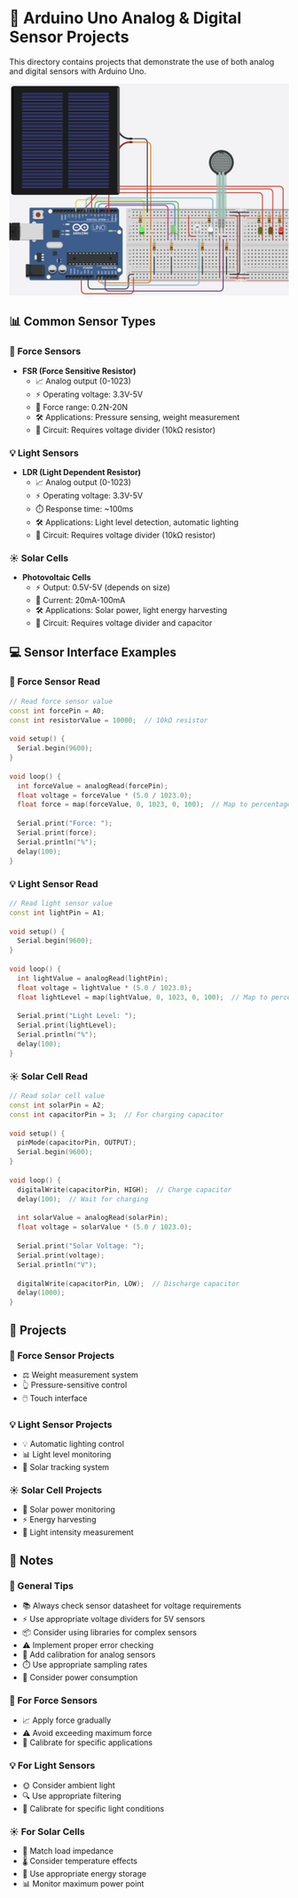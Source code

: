 # 🔌 Arduino Uno Analog & Digital Sensor Projects

This directory contains projects that demonstrate the use of both analog and digital sensors with Arduino Uno.

![Analog & Digital Sensor Circuit Diagram](image.png)

## 📊 Common Sensor Types

### 🔘 Force Sensors
- **FSR (Force Sensitive Resistor)**
  - 📈 Analog output (0-1023)
  - ⚡ Operating voltage: 3.3V-5V
  - 💪 Force range: 0.2N-20N
  - 🛠️ Applications: Pressure sensing, weight measurement
  - 🔧 Circuit: Requires voltage divider (10kΩ resistor)

### 💡 Light Sensors
- **LDR (Light Dependent Resistor)**
  - 📈 Analog output (0-1023)
  - ⚡ Operating voltage: 3.3V-5V
  - ⏱️ Response time: ~100ms
  - 🛠️ Applications: Light level detection, automatic lighting
  - 🔧 Circuit: Requires voltage divider (10kΩ resistor)

### ☀️ Solar Cells
- **Photovoltaic Cells**
  - ⚡ Output: 0.5V-5V (depends on size)
  - 🔋 Current: 20mA-100mA
  - 🛠️ Applications: Solar power, light energy harvesting
  - 🔧 Circuit: Requires voltage divider and capacitor

## 💻 Sensor Interface Examples

### 🔘 Force Sensor Read
```cpp
// Read force sensor value
const int forcePin = A0;
const int resistorValue = 10000;  // 10kΩ resistor

void setup() {
  Serial.begin(9600);
}

void loop() {
  int forceValue = analogRead(forcePin);
  float voltage = forceValue * (5.0 / 1023.0);
  float force = map(forceValue, 0, 1023, 0, 100);  // Map to percentage
  
  Serial.print("Force: ");
  Serial.print(force);
  Serial.println("%");
  delay(100);
}
```

### 💡 Light Sensor Read
```cpp
// Read light sensor value
const int lightPin = A1;

void setup() {
  Serial.begin(9600);
}

void loop() {
  int lightValue = analogRead(lightPin);
  float voltage = lightValue * (5.0 / 1023.0);
  float lightLevel = map(lightValue, 0, 1023, 0, 100);  // Map to percentage
  
  Serial.print("Light Level: ");
  Serial.print(lightLevel);
  Serial.println("%");
  delay(100);
}
```

### ☀️ Solar Cell Read
```cpp
// Read solar cell value
const int solarPin = A2;
const int capacitorPin = 3;  // For charging capacitor

void setup() {
  pinMode(capacitorPin, OUTPUT);
  Serial.begin(9600);
}

void loop() {
  digitalWrite(capacitorPin, HIGH);  // Charge capacitor
  delay(100);  // Wait for charging
  
  int solarValue = analogRead(solarPin);
  float voltage = solarValue * (5.0 / 1023.0);
  
  Serial.print("Solar Voltage: ");
  Serial.print(voltage);
  Serial.println("V");
  
  digitalWrite(capacitorPin, LOW);  // Discharge capacitor
  delay(1000);
}
```

## 🚀 Projects

### 🔘 Force Sensor Projects
  - ⚖️ Weight measurement system
  - 👆 Pressure-sensitive control
  - 🖱️ Touch interface

### 💡 Light Sensor Projects
  - 💡 Automatic lighting control
  - 📊 Light level monitoring
  - 🔄 Solar tracking system

### ☀️ Solar Cell Projects
  - 🔋 Solar power monitoring
  - ⚡ Energy harvesting
  - 📏 Light intensity measurement

## 📝 Notes

### 🔧 General Tips
- 📚 Always check sensor datasheet for voltage requirements
- ⚡ Use appropriate voltage dividers for 5V sensors
- 📦 Consider using libraries for complex sensors
- ⚠️ Implement proper error checking
- 🔄 Add calibration for analog sensors
- ⏱️ Use appropriate sampling rates
- 🔋 Consider power consumption

### 🔘 For Force Sensors
- 📈 Apply force gradually
- ⚠️ Avoid exceeding maximum force
- 🔧 Calibrate for specific applications

### 💡 For Light Sensors
- 🌞 Consider ambient light
- 🔍 Use appropriate filtering
- 🔧 Calibrate for specific light conditions

### ☀️ For Solar Cells
- 🔌 Match load impedance
- 🌡️ Consider temperature effects
- 🔋 Use appropriate energy storage
- 📊 Monitor maximum power point
